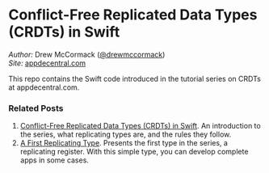 # Conflict-Free Replicated Data Types (CRDTs) in Swift

_Author:_ Drew McCormack ([@drewmccormack](https://twitter.com/drewmccormack))<br>
_Site:_ [appdecentral.com](https://appdecentral.com)

This repo contains the Swift code introduced in the tutorial series on CRDTs at appdecentral.com.

### Related Posts

1. [Conflict-Free Replicated Data Types (CRDTs) in Swift](https://appdecentral.com/2020/07/12/conflict-free-replicated-data-types-crdts-in-swift/). An introduction to the series, what replicating types are, and the rules they follow.
2. [A First Replicating Type](https://appdecentral.com/2020/07/22/a-first-replicating-type/). Presents the first type in the series, a replicating register. With this simple type, you can develop complete apps in some cases.
